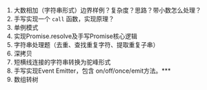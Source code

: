 1. 大数相加（字符串形式）边界样例？复杂度？思路？带小数怎么处理？
2. 手写实现一个 `call` 函数，实现原理？
3. 单例模式
5. 实现Promise.resolve及手写Promise核心逻辑
6. 字符串处理题（去重、查找重复字符、提取重复子串）
7. 深拷贝
8. 短横线连接的字符串转换为驼峰形式
10. 手写实现Event Emitter，包含 on/off/once/emit方法。***
11. 数组转树